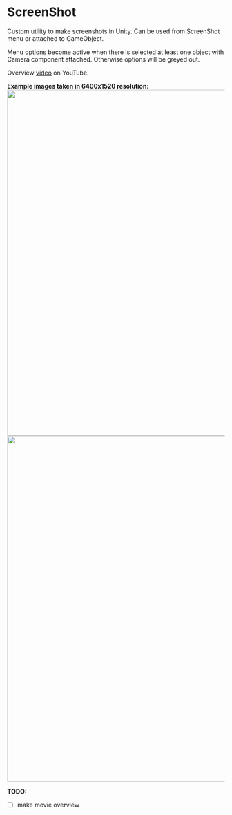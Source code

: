 # ScreenShot #

Custom utility to make screenshots in Unity.
Can be used from ScreenShot menu or attached to GameObject.

Menu options become active when there is selected at least one object with Camera component attached. Otherwise options will be greyed out.

Overview [video](https://www.youtube.com/watch?v=q4cXNPYGCBc&feature=youtu.be) on YouTube.

**Example images taken in 6400x1520 resolution:**
<img src="/Images/example-1.jpg" width="800">
<img src="/Images/example-2.jpg" width="800">

**TODO:**
- [ ] make movie overview